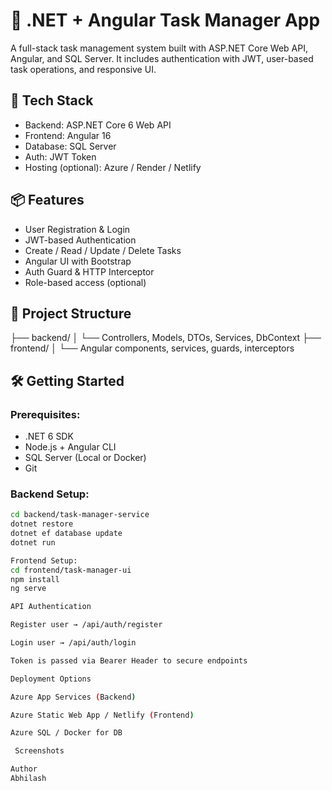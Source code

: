 ﻿# 📝 .NET + Angular Task Manager App

A full-stack task management system built with ASP.NET Core Web API, Angular, and SQL Server. It includes authentication with JWT, user-based task operations, and responsive UI.

## 🚀 Tech Stack

- Backend: ASP.NET Core 6 Web API
- Frontend: Angular 16
- Database: SQL Server
- Auth: JWT Token
- Hosting (optional): Azure / Render / Netlify

## 📦 Features

- User Registration & Login
- JWT-based Authentication
- Create / Read / Update / Delete Tasks
- Angular UI with Bootstrap
- Auth Guard & HTTP Interceptor
- Role-based access (optional)

## 📁 Project Structure

├── backend/
│ └── Controllers, Models, DTOs, Services, DbContext
├── frontend/
│ └── Angular components, services, guards, interceptors

## 🛠️ Getting Started

### Prerequisites:
- .NET 6 SDK
- Node.js + Angular CLI
- SQL Server (Local or Docker)
- Git

### Backend Setup:
```bash
cd backend/task-manager-service
dotnet restore
dotnet ef database update
dotnet run

Frontend Setup:
cd frontend/task-manager-ui
npm install
ng serve

API Authentication

Register user → /api/auth/register

Login user → /api/auth/login

Token is passed via Bearer Header to secure endpoints

Deployment Options

Azure App Services (Backend)

Azure Static Web App / Netlify (Frontend)

Azure SQL / Docker for DB

 Screenshots

Author
Abhilash


